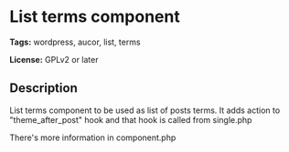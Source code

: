 # List terms component

**Tags:** wordpress, aucor, list, terms

**License:** GPLv2 or later

## Description

List terms component to be used as list of posts terms.
It adds action to "theme_after_post" hook and that hook is called from single.php

There's more information in component.php